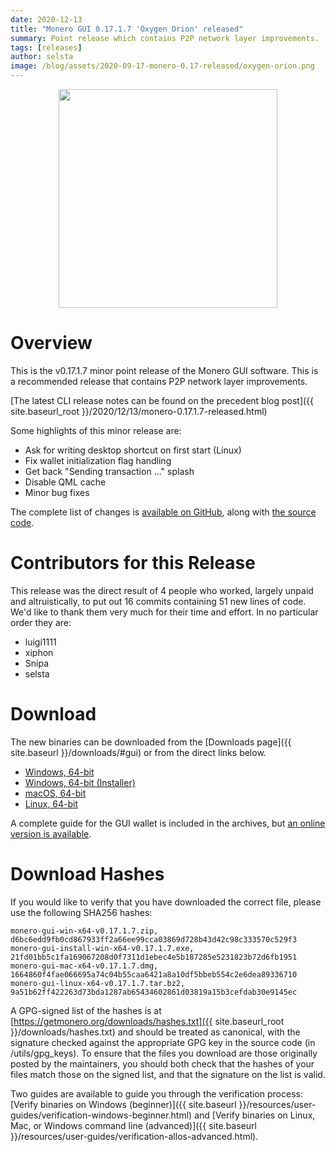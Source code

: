 ```yaml
---
date: 2020-12-13
title: "Monero GUI 0.17.1.7 'Oxygen Orion' released"
summary: Point release which contains P2P network layer improvements.
tags: [releases]
author: selsta
image: /blog/assets/2020-09-17-monero-0.17-released/oxygen-orion.png
---
```


<div align="center">
    <img src="{{ page.image }}" width="350px">
</div>

# Overview

This is the v0.17.1.7 minor point release of the Monero GUI software. This is a recommended release that contains P2P network layer improvements.

[The latest CLI release notes can be found on the precedent blog post]({{ site.baseurl_root }}/2020/12/13/monero-0.17.1.7-released.html)

Some highlights of this minor release are:

- Ask for writing desktop shortcut on first start (Linux)
- Fix wallet initialization flag handling
- Get back "Sending transaction ..." splash
- Disable QML cache
- Minor bug fixes

The complete list of changes is [available on GitHub](https://github.com/monero-project/monero-gui/compare/v0.17.1.6...v0.17.1.7), along with [the source code](https://github.com/monero-project/monero-gui/tree/v0.17.1.7).

# Contributors for this Release

This release was the direct result of 4 people who worked, largely unpaid and altruistically, to put out 16 commits containing 51 new lines of code. We'd like to thank them very much for their time and effort. In no particular order they are:

- luigi1111
- xiphon
- Snipa
- selsta

# Download

The new binaries can be downloaded from the [Downloads page]({{ site.baseurl }}/downloads/#gui) or from the direct links below.

- [Windows, 64-bit](https://downloads.getmonero.org/gui/monero-gui-win-x64-v0.17.1.7.zip)
- [Windows, 64-bit (Installer)](https://downloads.getmonero.org/gui/monero-gui-install-win-x64-v0.17.1.7.exe)
- [macOS, 64-bit](https://downloads.getmonero.org/gui/monero-gui-mac-x64-v0.17.1.7.dmg)
- [Linux, 64-bit](https://downloads.getmonero.org/gui/monero-gui-linux-x64-v0.17.1.7.tar.bz2)

A complete guide for the GUI wallet is included in the archives, but [an online version is available](https://github.com/monero-ecosystem/monero-GUI-guide/blob/master/monero-GUI-guide.md).

# Download Hashes

If you would like to verify that you have downloaded the correct file, please use the following SHA256 hashes:

```
monero-gui-win-x64-v0.17.1.7.zip, d6bc6edd9fb0cd867933ff2a66ee99cca03869d728b43d42c98c333570c529f3
monero-gui-install-win-x64-v0.17.1.7.exe, 21fd01bb5c1fa169067208d0f7311d1ebec4e5b187285e5231823b72d6fb1951
monero-gui-mac-x64-v0.17.1.7.dmg, 1664860f4fae066695a74c04b55caa6421a8a10df5bbeb554c2e6dea89336710
monero-gui-linux-x64-v0.17.1.7.tar.bz2, 9a51b62ff422263d73bda1287ab65434602861d03819a15b3cefdab30e9145ec
```

A GPG-signed list of the hashes is at [https://getmonero.org/downloads/hashes.txt]({{ site.baseurl_root }}/downloads/hashes.txt) and should be treated as canonical, with the signature checked against the appropriate GPG key in the source code (in /utils/gpg_keys). To ensure that the files you download are those originally posted by the maintainers, you should both check that the hashes of your files match those on the signed list, and that the signature on the list is valid.

Two guides are available to guide you through the verification process: [Verify binaries on Windows (beginner)]({{ site.baseurl }}/resources/user-guides/verification-windows-beginner.html) and [Verify binaries on Linux, Mac, or Windows command line (advanced)]({{ site.baseurl }}/resources/user-guides/verification-allos-advanced.html).

